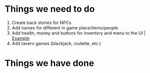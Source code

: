 # Things we need to do

1. Create back stories for NPCs
2. Add names for different in game place/items/people
3. Add health, money and buttons for inventory and menu to the UI | [Example](http://jameswolff.me/media/2bbdc213-f511-407c-b930-5b75b477b029-1205422110.jpg)
4. Add tavern games (blackjack, roulette, etc.)

# Things we have done